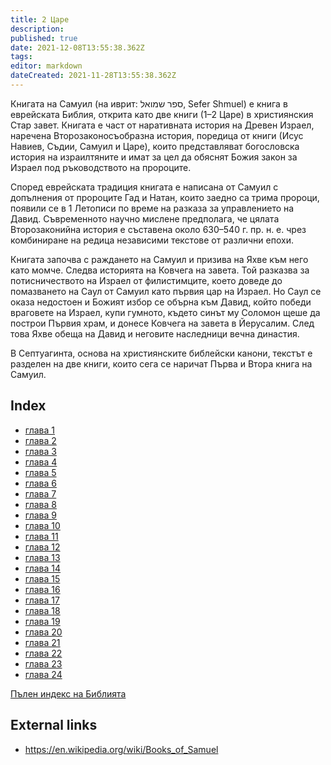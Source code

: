 ```yaml
---
title: 2 Царе
description: 
published: true
date: 2021-12-08T13:55:38.362Z
tags: 
editor: markdown
dateCreated: 2021-11-28T13:55:38.362Z
---
```


Книгата на Самуил (на иврит: ספר שמואל, Sefer Shmuel) е книга в еврейската Библия, открита като две книги (1–2 Царе) в християнския Стар завет. Книгата е част от наративната история на Древен Израел, наречена Второзаконосъобразна история, поредица от книги (Исус Навиев, Съдии, Самуил и Царе), които представляват богословска история на израилтяните и имат за цел да обяснят Божия закон за Израел под ръководството на пророците.

Според еврейската традиция книгата е написана от Самуил с допълнения от пророците Гад и Натан, които заедно са трима пророци, появили се в 1 Летописи по време на разказа за управлението на Давид. Съвременното научно мислене предполага, че цялата Второзаконийна история е съставена около 630–540 г. пр. н. е. чрез комбиниране на редица независими текстове от различни епохи.

Книгата започва с раждането на Самуил и призива на Яхве към него като момче. Следва историята на Ковчега на завета. Той разказва за потисничеството на Израел от филистимците, което доведе до помазването на Саул от Самуил като първия цар на Израел. Но Саул се оказа недостоен и Божият избор се обърна към Давид, който победи враговете на Израел, купи гумното, където синът му Соломон щеше да построи Първия храм, и донесе Ковчега на завета в Йерусалим. След това Яхве обеща на Давид и неговите наследници вечна династия. 

В Септуагинта, основа на християнските библейски канони, текстът е разделен на две книги, които сега се наричат ​​Първа и Втора книга на Самуил. 

## Index

- [глава 1](/bg/Bible/2_Samuel/1)
- [глава 2](/bg/Bible/2_Samuel/2)
- [глава 3](/bg/Bible/2_Samuel/3)
- [глава 4](/bg/Bible/2_Samuel/4)
- [глава 5](/bg/Bible/2_Samuel/5)
- [глава 6](/bg/Bible/2_Samuel/6)
- [глава 7](/bg/Bible/2_Samuel/7)
- [глава 8](/bg/Bible/2_Samuel/8)
- [глава 9](/bg/Bible/2_Samuel/9)
- [глава 10](/bg/Bible/2_Samuel/10)
- [глава 11](/bg/Bible/2_Samuel/11)
- [глава 12](/bg/Bible/2_Samuel/12)
- [глава 13](/bg/Bible/2_Samuel/13)
- [глава 14](/bg/Bible/2_Samuel/14)
- [глава 15](/bg/Bible/2_Samuel/15)
- [глава 16](/bg/Bible/2_Samuel/16)
- [глава 17](/bg/Bible/2_Samuel/17)
- [глава 18](/bg/Bible/2_Samuel/18)
- [глава 19](/bg/Bible/2_Samuel/19)
- [глава 20](/bg/Bible/2_Samuel/20)
- [глава 21](/bg/Bible/2_Samuel/21)
- [глава 22](/bg/Bible/2_Samuel/22)
- [глава 23](/bg/Bible/2_Samuel/23)
- [глава 24](/bg/Bible/2_Samuel/24)


[Пълен индекс на Библията](/bg/index/bible)


## External links

- https://en.wikipedia.org/wiki/Books_of_Samuel